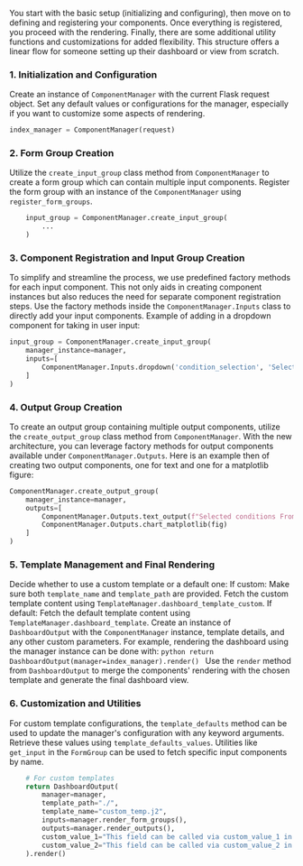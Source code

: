 You start with the basic setup (initializing and configuring), then move on to defining and registering your components. Once everything is registered, you proceed with the rendering. Finally, there are some additional utility functions and customizations for added flexibility. This structure offers a linear flow for someone setting up their dashboard or view from scratch.

### 1. **Initialization and Configuration**
Create an instance of `ComponentManager` with the current Flask request object. Set any default values or configurations for the manager, especially if you want to customize some aspects of rendering.
```python
index_manager = ComponentManager(request)
```
### 2. **Form Group Creation**
Utilize the `create_input_group` class method from `ComponentManager` to create a form group which can contain multiple input components. Register the form group with an instance of the `ComponentManager` using `register_form_groups`.
```python
    input_group = ComponentManager.create_input_group(
        ...
    )
```
### 3. **Component Registration and Input Group Creation** 
To simplify and streamline the process, we use predefined factory methods for each input component. This not only aids in creating component instances but also reduces the need for separate component registration steps. Use the factory methods inside the `ComponentManager.Inputs` class to directly add your input components. Example of adding in a dropdown component for taking in user input: 
```python
input_group = ComponentManager.create_input_group(
    manager_instance=manager,
    inputs=[
        ComponentManager.Inputs.dropdown('condition_selection', 'Select a condition:', (df, 'condition'))
    ]
)
```

### 4. **Output Group Creation**
To create an output group containing multiple output components, utilize the `create_output_group` class method from `ComponentManager`. With the new architecture, you can leverage factory methods for output components available under `ComponentManager.Outputs`. Here is an example then of creating two output components, one for text and one for a matplotlib figure: 
```python
ComponentManager.create_output_group(
    manager_instance=manager,
    outputs=[
        ComponentManager.Outputs.text_output(f"Selected conditions From Form 1: {user_selected_1}"),
        ComponentManager.Outputs.chart_matplotlib(fig)
    ]
)
```
### 5. **Template Management and Final Rendering**
Decide whether to use a custom template or a default one: If custom: Make sure both `template_name` and `template_path` are provided. Fetch the custom template content using `TemplateManager.dashboard_template_custom`. If default: Fetch the default template content using `TemplateManager.dashboard_template`. Create an instance of `DashboardOutput` with the `ComponentManager` instance, template details, and any other custom parameters.  For example, rendering the dashboard using the manager instance can be done with:
       ```python
       return DashboardOutput(manager=index_manager).render()
       ```
Use the `render` method from `DashboardOutput` to merge the components' rendering with the chosen template and generate the final dashboard view.

### 6. **Customization and Utilities**
For custom template configurations, the `template_defaults` method can be used to update the manager's configuration with any keyword arguments. Retrieve these values using `template_defaults_values`. Utilities like `get_input` in the `FormGroup` can be used to fetch specific input components by name.
```python
    # For custom templates
    return DashboardOutput(
        manager=manager,
        template_path="./", 
        template_name="custom_temp.j2", 
        inputs=manager.render_form_groups(), 
        outputs=manager.render_outputs(),
        custom_value_1="This field can be called via custom_value_1 in your jinja template: custom_temp.j2", # if you want to pass custom values to template  # noqa
        custom_value_2="This field can be called via custom_value_2 in your jinja template: custom_temp.j2" # if you want to pass custom values to template # noqa
    ).render()
```

